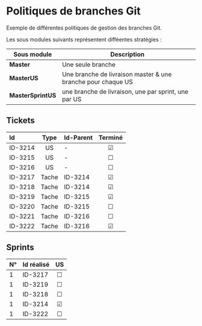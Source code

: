 # Politiques de branches Git

Exemple de différentes politiques de gestion des branches Git.

Les sous modules suivants représentent diff&eacute;entes stratégies : 

| Sous module        | Description                                                  |
| ------------------ | ------------------------------------------------------------ |
| **Master**         | Une seule branche                                            |
| **MasterUS**       | Une branche de livraison master & une branche pour chaque US |
| **MasterSprintUS** | une branche de livraison, une par sprint, une par US         | 

## Tickets
| Id      | Type  | Id-Parent | Terminé  |
|:--------|:-----:|:----------|:--------:|
| ID-3214 | US    |         - | &#x2611; |
| ID-3215 | US    |         - | &#x2610; |
| ID-3216 | US    |         - | &#x2610; |
| ID-3217 | Tache | ID-3214   | &#x2611; |
| ID-3218 | Tache | ID-3214   | &#x2611; |
| ID-3219 | Tache | ID-3215   | &#x2611; |
| ID-3220 | Tache | ID-3215   | &#x2610; |
| ID-3221 | Tache | ID-3216   | &#x2610; |
| ID-3222 | Tache | ID-3216   | &#x2611; |

## Sprints
| N° | Id réalisé | US       |
|:---|:-----------|:--------:|
| 1  | ID-3217    | &#x2610; |
| 1  | ID-3219    | &#x2610; |
| 1  | ID-3218    | &#x2610; |
| 1  | ID-3214    | &#x2611; |
| 1  | ID-3222    | &#x2610; |
